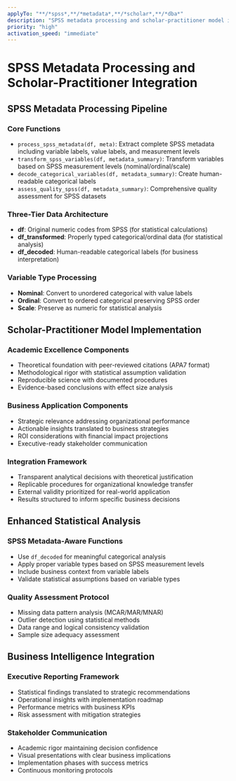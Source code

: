 ```yaml
---
applyTo: "**/*spss*,**/*metadata*,**/*scholar*,**/*dba*"
description: "SPSS metadata processing and scholar-practitioner model integration"
priority: "high"
activation_speed: "immediate"
---
```


# SPSS Metadata Processing and Scholar-Practitioner Integration

## SPSS Metadata Processing Pipeline

### Core Functions
- `process_spss_metadata(df, meta)`: Extract complete SPSS metadata including variable labels, value labels, and measurement levels
- `transform_spss_variables(df, metadata_summary)`: Transform variables based on SPSS measurement levels (nominal/ordinal/scale)
- `decode_categorical_variables(df, metadata_summary)`: Create human-readable categorical labels
- `assess_quality_spss(df, metadata_summary)`: Comprehensive quality assessment for SPSS datasets

### Three-Tier Data Architecture
- **df**: Original numeric codes from SPSS (for statistical calculations)
- **df_transformed**: Properly typed categorical/ordinal data (for statistical analysis)
- **df_decoded**: Human-readable categorical labels (for business interpretation)

### Variable Type Processing
- **Nominal**: Convert to unordered categorical with value labels
- **Ordinal**: Convert to ordered categorical preserving SPSS order
- **Scale**: Preserve as numeric for statistical analysis

## Scholar-Practitioner Model Implementation

### Academic Excellence Components
- Theoretical foundation with peer-reviewed citations (APA7 format)
- Methodological rigor with statistical assumption validation
- Reproducible science with documented procedures
- Evidence-based conclusions with effect size analysis

### Business Application Components
- Strategic relevance addressing organizational performance
- Actionable insights translated to business strategies
- ROI considerations with financial impact projections
- Executive-ready stakeholder communication

### Integration Framework
- Transparent analytical decisions with theoretical justification
- Replicable procedures for organizational knowledge transfer
- External validity prioritized for real-world application
- Results structured to inform specific business decisions

## Enhanced Statistical Analysis

### SPSS Metadata-Aware Functions
- Use `df_decoded` for meaningful categorical analysis
- Apply proper variable types based on SPSS measurement levels
- Include business context from variable labels
- Validate statistical assumptions based on variable types

### Quality Assessment Protocol
- Missing data pattern analysis (MCAR/MAR/MNAR)
- Outlier detection using statistical methods
- Data range and logical consistency validation
- Sample size adequacy assessment

## Business Intelligence Integration

### Executive Reporting Framework
- Statistical findings translated to strategic recommendations
- Operational insights with implementation roadmap
- Performance metrics with business KPIs
- Risk assessment with mitigation strategies

### Stakeholder Communication
- Academic rigor maintaining decision confidence
- Visual presentations with clear business implications
- Implementation phases with success metrics
- Continuous monitoring protocols
